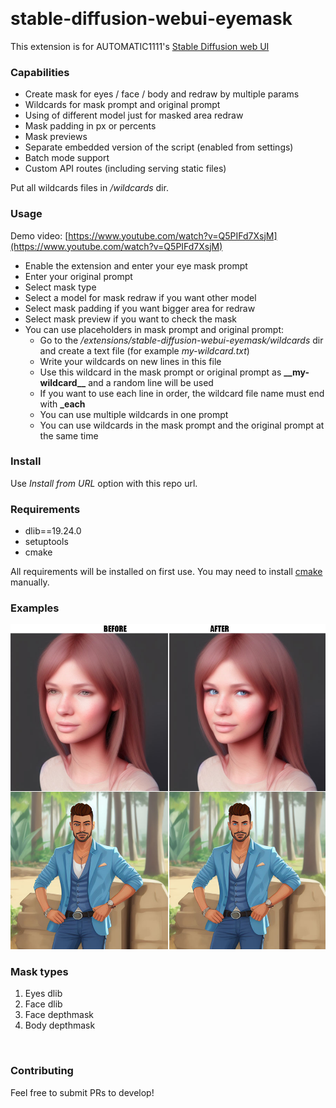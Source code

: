 <p float="left">
    <img alt="" src="https://img.shields.io/badge/Python-FFD43B?style=for-the-badge&logo=python&logoColor=blue" />
    <img alt="" src="https://img.shields.io/badge/PyTorch-EE4C2C?style=for-the-badge&logo=pytorch&logoColor=white" />
    <img alt="" src="https://img.shields.io/badge/Numpy-777BB4?style=for-the-badge&logo=numpy&logoColor=white" />
</p>

# stable-diffusion-webui-eyemask

This extension is for AUTOMATIC1111's [Stable Diffusion web UI](https://github.com/AUTOMATIC1111/stable-diffusion-webui)

### Capabilities

* Create mask for eyes / face / body and redraw by multiple params
* Wildcards for mask prompt and original prompt
* Using of different model just for masked area redraw
* Mask padding in px or percents
* Mask previews
* Separate embedded version of the script (enabled from settings)
* Batch mode support
* Custom API routes (including serving static files)

Put all wildcards files in */wildcards* dir.

### Usage

Demo video: [https://www.youtube.com/watch?v=Q5PIFd7XsjM](https://www.youtube.com/watch?v=Q5PIFd7XsjM)

* Enable the extension and enter your eye mask prompt
* Enter your original prompt
* Select mask type
* Select a model for mask redraw if you want other model
* Select mask padding if you want bigger area for redraw
* Select mask preview if you want to check the mask
* You can use placeholders in mask prompt and original prompt:
    - Go to the */extensions/stable-diffusion-webui-eyemask/wildcards* dir and create a text file (for example *my-wildcard.txt*)
    - Write your wildcards on new lines in this file
    - Use this wildcard in the mask prompt or original prompt as **\_\_my-wildcard\_\_** and a random line will be used
    - If you want to use each line in order, the wildcard file name must end with **_each**
    - You can use multiple wildcards in one prompt
    - You can use wildcards in the mask prompt and the original prompt at the same time

### Install

Use *Install from URL* option with this repo url.

### Requirements
- dlib==19.24.0
- setuptools
- cmake

All requirements will be installed on first use.
You may need to install [cmake](https://cmake.org/download/) manually.

### Examples
<img width="1024" src="https://raw.githubusercontent.com/ilian6806/stable-diffusion-webui-eyemask/master/static/images/examples.jpg" alt="">

### Mask types

1. Eyes dlib
2. Face dlib
3. Face depthmask
4. Body depthmask

<img width="1024" src="https://raw.githubusercontent.com/ilian6806/stable-diffusion-webui-eyemask/master/static/images/mask-types.jpg" alt="">

### Contributing

Feel free to submit PRs to develop!
